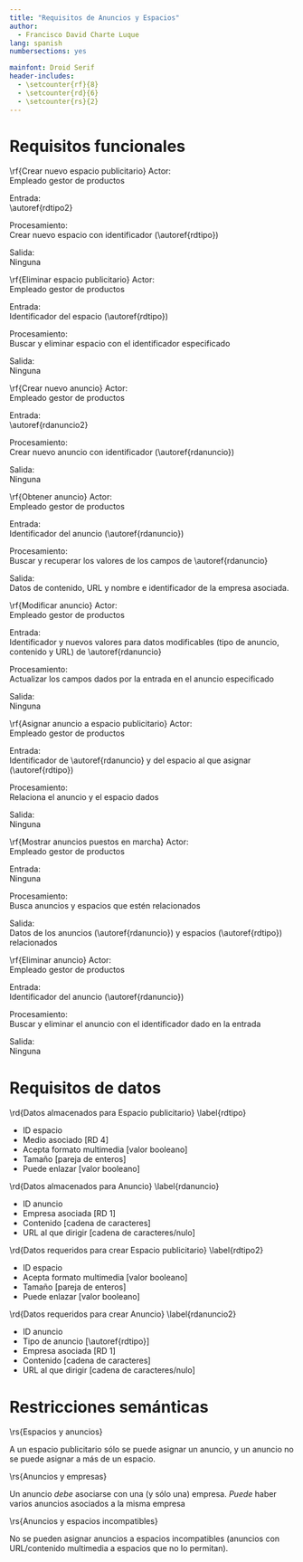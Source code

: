 ```yaml
---
title: "Requisitos de Anuncios y Espacios"
author:
  - Francisco David Charte Luque
lang: spanish
numbersections: yes

mainfont: Droid Serif
header-includes:
  - \setcounter{rf}{8}
  - \setcounter{rd}{6}
  - \setcounter{rs}{2}
---
```


# Requisitos funcionales

\rf{Crear nuevo espacio publicitario}
Actor:  
Empleado gestor de productos

Entrada:  
\autoref{rdtipo2}

Procesamiento:  
Crear nuevo espacio con identificador (\autoref{rdtipo})

Salida:  
Ninguna

\rf{Eliminar espacio publicitario}
Actor:  
Empleado gestor de productos

Entrada:  
Identificador del espacio (\autoref{rdtipo})

Procesamiento:  
Buscar y eliminar espacio con el identificador especificado

Salida:  
Ninguna

\rf{Crear nuevo anuncio}
Actor:  
Empleado gestor de productos

Entrada:  
\autoref{rdanuncio2}

Procesamiento:  
Crear nuevo anuncio con identificador (\autoref{rdanuncio})

Salida:  
Ninguna

\rf{Obtener anuncio}
Actor:  
Empleado gestor de productos

Entrada:  
Identificador del anuncio (\autoref{rdanuncio})

Procesamiento:  
Buscar y recuperar los valores de los campos de \autoref{rdanuncio}

Salida:  
Datos de contenido, URL y nombre e identificador de la empresa asociada.

\rf{Modificar anuncio}
Actor:  
Empleado gestor de productos

Entrada:  
Identificador y nuevos valores para datos modificables (tipo de anuncio, contenido y URL) de \autoref{rdanuncio}

Procesamiento:  
Actualizar los campos dados por la entrada en el anuncio especificado

Salida:  
Ninguna

\rf{Asignar anuncio a espacio publicitario}
Actor:  
Empleado gestor de productos

Entrada:  
Identificador de \autoref{rdanuncio} y del espacio al que asignar (\autoref{rdtipo})

Procesamiento:  
Relaciona el anuncio y el espacio dados

Salida:  
Ninguna

\rf{Mostrar anuncios puestos en marcha}
Actor:  
Empleado gestor de productos

Entrada:  
Ninguna

Procesamiento:  
Busca anuncios y espacios que estén relacionados

Salida:  
Datos de los anuncios (\autoref{rdanuncio}) y espacios (\autoref{rdtipo}) relacionados

\rf{Eliminar anuncio}
Actor:  
Empleado gestor de productos

Entrada:  
Identificador del anuncio (\autoref{rdanuncio})

Procesamiento:  
Buscar y eliminar el anuncio con el identificador dado en la entrada

Salida:  
Ninguna


# Requisitos de datos

\rd{Datos almacenados para Espacio publicitario}
\label{rdtipo}

- ID espacio
- Medio asociado [RD 4]
- Acepta formato multimedia [valor booleano]
- Tamaño [pareja de enteros]
- Puede enlazar [valor booleano]

\rd{Datos almacenados para Anuncio}
\label{rdanuncio}

- ID anuncio
- Empresa asociada [RD 1]
- Contenido [cadena de caracteres]
- URL al que dirigir [cadena de caracteres/nulo]

\rd{Datos requeridos para crear Espacio publicitario}
\label{rdtipo2}

- ID espacio
- Acepta formato multimedia [valor booleano]
- Tamaño [pareja de enteros]
- Puede enlazar [valor booleano]

\rd{Datos requeridos para crear Anuncio}
\label{rdanuncio2}

- ID anuncio
- Tipo de anuncio [\autoref{rdtipo}]
- Empresa asociada [RD 1]
- Contenido [cadena de caracteres]
- URL al que dirigir [cadena de caracteres/nulo]

# Restricciones semánticas

\rs{Espacios y anuncios}

A un espacio publicitario sólo se puede asignar un anuncio, y un anuncio no se puede asignar a más de un espacio.

\rs{Anuncios y empresas}

Un anuncio *debe* asociarse con una (y sólo una) empresa. *Puede* haber varios anuncios asociados
a la misma empresa

\rs{Anuncios y espacios incompatibles}

No se pueden asignar anuncios a espacios incompatibles (anuncios con URL/contenido multimedia a espacios que no lo permitan).
